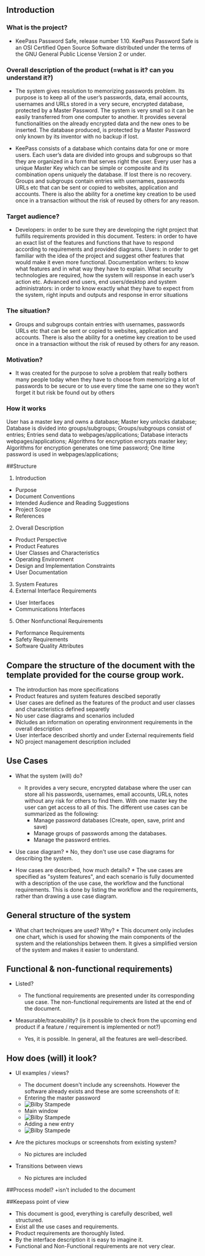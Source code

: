 ## Introduction
### What is the project?

* KeePass Password Safe, release number 1.10. KeePass Password Safe is an OSI Certified Open Source Software distributed under the terms of the GNU General 
Public License Version 2 or under. 


### Overall description of the product (=what is it? can you understand it?)

* The system gives resolution to memorizing passwords problem. Its 
purpose is to keep all of the user’s passwords, data, email accounts, usernames and URLs stored in a very 
secure, encrypted database, protected by a Master Password. The system is very small so it can be easily 
transferred from one computer to another. It provides several functionalities on the already encrypted data 
and the new ones to be inserted. The database produced, is protected by a Master Password only known by 
its inventor with no backup if lost. 

* KeePass consists of a database which contains data for one or more users. Each user’s data are divided into 
groups and subgroups so that they are organized in a form that serves right the user. Every user has a unique 
Master Key which can be simple or composite and its combination opens uniquely the database. If lost there 
is no recovery. Groups and subgroups contain entries with usernames, passwords URLs etc that can be sent 
or copied to websites, application and accounts. There is also the ability for a onetime key creation to be 
used once in a transaction without the risk of reused by others for any reason. 


### Target audience?
* Developers: in order to be sure they are developing the right project that fulfills requirements provided in 
this document. 
Testers: in order to have an exact list of the features and functions that have to respond according to 
requirements and provided diagrams. 
Users: in order to get familiar with the idea of the project and suggest other features that would make it even 
more functional. 
Documentation writers: to know what features and in what way they have to explain. What security 
technologies are required, how the system will response in each user’s action etc. 
Advanced end users, end users/desktop and system administrators: in order to know exactly what they 
have to expect from the system, right inputs and outputs and response in error situations

### The situation?

* Groups and subgroups contain entries with usernames, passwords URLs etc that can be sent
or copied to websites, application and accounts. There is also the ability for a onetime key creation to be
used once in a transaction without the risk of reused by others for any reason.

### Motivation?
* It was created for the purpose to solve a problem that really bothers many people today when they have to 
choose from memorizing a lot of passwords to be secure or to use every time the same one so they won’t 
forget it but risk be found out by others

### How it works

User has a master key and owns a database;
Master key unlocks database;
Database is divided into groups/subgroups;
Groups/subgroups consist of entries;
Entries send data to webpages/applications;
Database interacts webpages/applications;
Algorithms for encryption encrypts master key;
Algorithms for encryption generates one time password;
One ltime password is used in webpages/applications;


##Structure
1. Introduction
 * Purpose
 * Document Conventions
 * Intended Audience and Reading Suggestions
 * Project Scope
 * References
2. Overall Description
 * Product Perspective 
 * Product Features
 * User Classes and Characteristics
 * Operating Environment
 * Design and Implementation Constraints
 * User Documentation
3. System Features
4. External Interface Requirements
 * User Interfaces
 * Communications Interfaces
5. Other Nonfunctional Requirements
 * Performance Requirements
 * Safety Requirements
 * Software Quality Attributes


## Compare the structure of the document with the template provided for the course group work. 

+ The introduction has more specifications
+ Product features and system features descibed seporatly
+ User cases are defined as the features of the product and user classes and characteristics defined separetly
+ No user case diagrams and scenarios included
+ INcludes an information on operating environment requirements in the overall description
+ User interface described shortly and under External requirements field
+ NO  project management description included

## Use Cases

* What the system (will) do?
    * It provides a very secure, encrypted database where the user can store all his passwords, usernames, 
email accounts, URLs, notes without any risk for others to find them. With one master key the user can
get access to all of this.
   The different use cases can be summarized as the following:
      * Manage password databases (Create, open, save, print and save)
      * Manage groups of passwords among the databases.
      * Manage the password entries.

* Use case diagram?
      * No, they don't use use case diagrams for describing the system.

* How cases are described, how much details?
      * The use cases are specified as "system features", and each scenario is fully documented with a description of
        the use case, the workflow and the functional requirements. This is done by listing the workflow and the 
        requirements, rather than drawing a use case diagram.
      
## General structure of the system

* What chart techniques are used? Why?
      * This document only includes one chart, which is used for showing the main components of the system and the
        relationships between them. It gives a simplified version of the system and makes it easier to understand.

## Functional & non-functional requirements)
* Listed?
   * The functional requirements are presented under its corresponding use case.
     The non-functional requirements are listed at the end of the document.

* Measurable/traceability? (is it possible to check from the upcoming end product if a feature / requirement is implemented or not?)
   * Yes, it is possible. In general, all the features are well-described.

## How does (will) it look?
* UI examples / views?
   * The document doesn't include any screenshots. However the software already exists and these are some screenshots of it: 
   * Entering the master password
   * ![Bilby Stampede](http://keepass.info/screenshots/keepass_2x/getkey_big.png)
   * Main window
   * ![Bilby Stampede](http://keepass.info/screenshots/keepass_2x/main_big.png)
   * Adding a new entry
   * ![Bilby Stampede](http://keepass.info/screenshots/keepass_2x/addentry_big.png)

* Are the pictures mockups or screenshots from existing system?
   * No pictures are included

* Transitions between views
   * No pictures are included



##Process model?
+isn't included to the document

##Keepass point of view

* This document is good, everything is carefully described, well structured. 
* Exist all the use cases and requirements.
* Product requirements are thoroughly listed.
* By the interface description it is easy to imagine it.
* Functional and Non-Functional requirements are not very clear.
